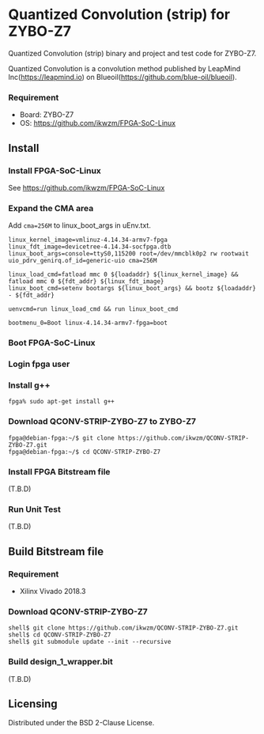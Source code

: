 Quantized Convolution (strip) for ZYBO-Z7
=========================================

Quantized Convolution (strip) binary and project and test code for ZYBO-Z7.

Quantized Convolution is a convolution method published by LeapMind Inc(https://leapmind.io) on Blueoil(https://github.com/blue-oil/blueoil).

### Requirement

* Board: ZYBO-Z7
* OS: https://github.com/ikwzm/FPGA-SoC-Linux

## Install

### Install FPGA-SoC-Linux

See https://github.com/ikwzm/FPGA-SoC-Linux

### Expand the CMA area

Add ```cma=256M``` to linux_boot_args in uEnv.txt.

```
linux_kernel_image=vmlinuz-4.14.34-armv7-fpga
linux_fdt_image=devicetree-4.14.34-socfpga.dtb
linux_boot_args=console=ttyS0,115200 root=/dev/mmcblk0p2 rw rootwait uio_pdrv_genirq.of_id=generic-uio cma=256M

linux_load_cmd=fatload mmc 0 ${loadaddr} ${linux_kernel_image} && fatload mmc 0 ${fdt_addr} ${linux_fdt_image}
linux_boot_cmd=setenv bootargs ${linux_boot_args} && bootz ${loadaddr} - ${fdt_addr}

uenvcmd=run linux_load_cmd && run linux_boot_cmd

bootmenu_0=Boot linux-4.14.34-armv7-fpga=boot
```

### Boot FPGA-SoC-Linux

### Login fpga user

### Install g++

```console
fpga% sudo apt-get install g++
```

### Download QCONV-STRIP-ZYBO-Z7 to ZYBO-Z7

```console
fpga@debian-fpga:~/$ git clone https://github.com/ikwzm/QCONV-STRIP-ZYBO-Z7.git
fpga@debian-fpga:~/$ cd QCONV-STRIP-ZYBO-Z7
```

### Install FPGA Bitstream file

(T.B.D)

### Run Unit Test

(T.B.D)

## Build Bitstream file

### Requirement

* Xilinx Vivado 2018.3

### Download QCONV-STRIP-ZYBO-Z7

```console
shell$ git clone https://github.com/ikwzm/QCONV-STRIP-ZYBO-Z7.git
shell$ cd QCONV-STRIP-ZYBO-Z7
shell$ git submodule update --init --recursive
```

### Build design_1_wrapper.bit

(T.B.D)

## Licensing

Distributed under the BSD 2-Clause License.

